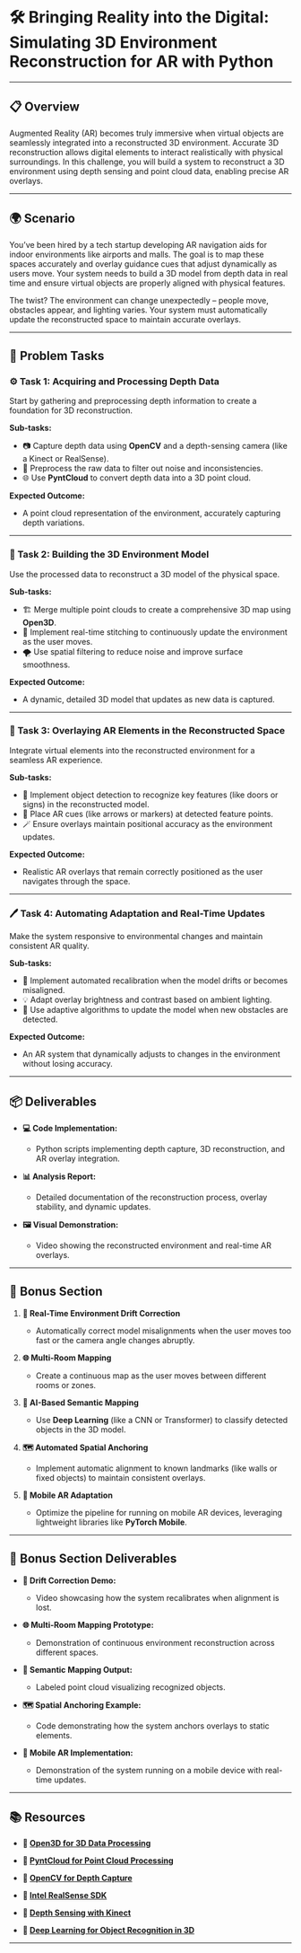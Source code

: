 # 🛠️ Bringing Reality into the Digital: Simulating 3D Environment Reconstruction for AR with Python

---

## 📋 Overview
Augmented Reality (AR) becomes truly immersive when virtual objects are seamlessly integrated into a reconstructed 3D environment. Accurate 3D reconstruction allows digital elements to interact realistically with physical surroundings. In this challenge, you will build a system to reconstruct a 3D environment using depth sensing and point cloud data, enabling precise AR overlays.

---

## 🌍 Scenario
You’ve been hired by a tech startup developing AR navigation aids for indoor environments like airports and malls. The goal is to map these spaces accurately and overlay guidance cues that adjust dynamically as users move. Your system needs to build a 3D model from depth data in real time and ensure virtual objects are properly aligned with physical features.

The twist? The environment can change unexpectedly – people move, obstacles appear, and lighting varies. Your system must automatically update the reconstructed space to maintain accurate overlays.

---

## 📝 Problem Tasks

### ⚙️ Task 1: Acquiring and Processing Depth Data
Start by gathering and preprocessing depth information to create a foundation for 3D reconstruction.

**Sub-tasks:**
- 📷 Capture depth data using **OpenCV** and a depth-sensing camera (like a Kinect or RealSense).
- 🧩 Preprocess the raw data to filter out noise and inconsistencies.
- 🌐 Use **PyntCloud** to convert depth data into a 3D point cloud.

**Expected Outcome:**
- A point cloud representation of the environment, accurately capturing depth variations.

---

### 🔬 Task 2: Building the 3D Environment Model
Use the processed data to reconstruct a 3D model of the physical space.

**Sub-tasks:**
- 🏗️ Merge multiple point clouds to create a comprehensive 3D map using **Open3D**.
- 🔄 Implement real-time stitching to continuously update the environment as the user moves.
- 🌪️ Use spatial filtering to reduce noise and improve surface smoothness.

**Expected Outcome:**
- A dynamic, detailed 3D model that updates as new data is captured.

---

### 🔧 Task 3: Overlaying AR Elements in the Reconstructed Space
Integrate virtual elements into the reconstructed environment for a seamless AR experience.

**Sub-tasks:**
- 🎯 Implement object detection to recognize key features (like doors or signs) in the reconstructed model.
- 🌈 Place AR cues (like arrows or markers) at detected feature points.
- 🪄 Ensure overlays maintain positional accuracy as the environment updates.

**Expected Outcome:**
- Realistic AR overlays that remain correctly positioned as the user navigates through the space.

---

### 🖊️ Task 4: Automating Adaptation and Real-Time Updates
Make the system responsive to environmental changes and maintain consistent AR quality.

**Sub-tasks:**
- 🔄 Implement automated recalibration when the model drifts or becomes misaligned.
- 💡 Adapt overlay brightness and contrast based on ambient lighting.
- 📏 Use adaptive algorithms to update the model when new obstacles are detected.

**Expected Outcome:**
- An AR system that dynamically adjusts to changes in the environment without losing accuracy.

---

## 📦 Deliverables
- **💻 Code Implementation:**
  - Python scripts implementing depth capture, 3D reconstruction, and AR overlay integration.

- **📊 Analysis Report:**
  - Detailed documentation of the reconstruction process, overlay stability, and dynamic updates.

- **🖼️ Visual Demonstration:**
  - Video showing the reconstructed environment and real-time AR overlays.

---

## 🎁 Bonus Section
1. **🔄 Real-Time Environment Drift Correction**
   - Automatically correct model misalignments when the user moves too fast or the camera angle changes abruptly.

2. **🌐 Multi-Room Mapping**
   - Create a continuous map as the user moves between different rooms or zones.

3. **🤖 AI-Based Semantic Mapping**
   - Use **Deep Learning** (like a CNN or Transformer) to classify detected objects in the 3D model.

4. **🗺️ Automated Spatial Anchoring**
   - Implement automatic alignment to known landmarks (like walls or fixed objects) to maintain consistent overlays.

5. **📱 Mobile AR Adaptation**
   - Optimize the pipeline for running on mobile AR devices, leveraging lightweight libraries like **PyTorch Mobile**.

---

## 🏅 Bonus Section Deliverables
- **🔄 Drift Correction Demo:**
  - Video showcasing how the system recalibrates when alignment is lost.

- **🌐 Multi-Room Mapping Prototype:**
  - Demonstration of continuous environment reconstruction across different spaces.

- **🤖 Semantic Mapping Output:**
  - Labeled point cloud visualizing recognized objects.

- **🗺️ Spatial Anchoring Example:**
  - Code demonstrating how the system anchors overlays to static elements.

- **📱 Mobile AR Implementation:**
  - Demonstration of the system running on a mobile device with real-time updates.

---

## 📚 Resources

- **🔗 [Open3D for 3D Data Processing](http://www.open3d.org/)**

- **🔗 [PyntCloud for Point Cloud Processing](https://pyntcloud.readthedocs.io/)**

- **🔗 [OpenCV for Depth Capture](https://opencv.org/)**

- **🔗 [Intel RealSense SDK](https://github.com/IntelRealSense/librealsense)**

- **🔗 [Depth Sensing with Kinect](https://kinect.org/)**

- **🔗 [Deep Learning for Object Recognition in 3D](https://arxiv.org/abs/2103.11182)**

---
